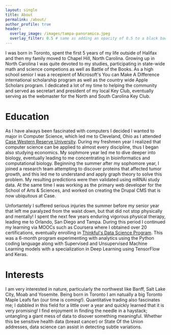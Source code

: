 ```yaml
---
layout: single
title: About
permalink: /about/
author_profile: true
header:
  overlay_image: /images/tampa-panoramica.jpeg
  overlay_filter: 0.5 # same as adding an opacity of 0.5 to a black background
---
```


I was born in Toronto, spent the first 5 years of my life outside of Halifax and then my family
moved to Chapel Hill, North Carolina. Growing up in North Carolina I was quite devoted to my studies, participating in state-wide math and science competions as well as Battle of the Books. As a high school senior I was a recepient of Microsoft's You can Make A Difference international scholarship program as well as the country wide Apple Scholars program. I dedicated a lot of my time
to helping the community and served as secretart and president of my local Key Club, eventually serving as the webmaster for the North and South Carolina Key Club. 


# Education

As I have always been fascinated with computers I decided I wanted to major in Computer Science, which led me to Cleveland, Ohio as I attended [Case Western Reserve University](http://case.edu/). During my freshmen year I realized that computer science can be applied to almost every discipline, thus I began also studying economics. My sophmore year led me to dive deeper into biology, eventually leading to me concentrating in bioinformatics and computational biology. Beginning the summer after my sophomore year, I joined a research team attempting to discover proteins that affected tumor growth, and this led me to understand and apply graph theory to solve this problem. My resulting predictions were then validated using mRNAi study data. At the same time I was working as the primary web developer for the School of Arts & Sciences, and worked on creating the Drupal CMS that is now ubiquitous at Case. 

Unfortantely I suffered serious injuries the summer before my senior year that left me paralyzed from the waist down, but that did not stop physically and mentally! I spent the next few years enduring vigorous physical therapy, leading me to Orlando, San Diego and Tampa. During this period I continued my learning via MOOCs such as Coursera where I obtained over 20 certifications, eventually enrolling in [Thinkful's Data Science Program](https://www.thinkful.com/bootcamp/data-science/flexible/). This was a 6-month program experimenting with analytics using the Python coding language along with Supervised and Unsupervised Machine Learning models with a specialization in Deep Learning using TensorFlow and Keras.


# Interests
I am very interested in nature, particularly the northwest like Banff, Salt Lake City, Moab and Yosemite. Being born in Toronto I am natually a big Toronto Maple Leafs fan (our time is coming!). Quantitative trading also fascinates me; I dabbled in this field for a little over a year and quickly learned that it is very promising! I find enjoyment in finding the needle in a haystack; untangling a giant mess of data to disover something meaningful. Whether this be sensitive health data (breast cancer) or State Of the Union addresses, data science can assist in detecting subtle variations. 
